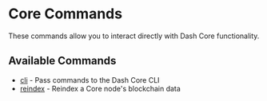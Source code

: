 # Core Commands

These commands allow you to interact directly with Dash Core functionality.

## Available Commands

- [cli](./cli.md) - Pass commands to the Dash Core CLI
- [reindex](./reindex.md) - Reindex a Core node's blockchain data